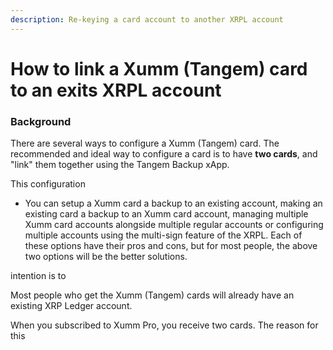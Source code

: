 ```yaml
---
description: Re-keying a card account to another XRPL account
---
```


# How to link a Xumm (Tangem) card to an exits XRPL account

### Background

There are several ways to configure a Xumm (Tangem) card. The recommended and ideal way to configure a card is to have **two cards**, and "link" them together using the Tangem Backup xApp.

This configuration &#x20;

* You can setup a Xumm card a backup to an existing account, making an existing card a backup to an Xumm card account, managing multiple Xumm card accounts alongside multiple regular accounts or configuring multiple accounts using the multi-sign feature of the XRPL. Each of these options have their pros and cons, but for most people, the above two options will be the better solutions.



intention is to&#x20;

Most people who get the Xumm (Tangem) cards will already have an existing XRP Ledger account.

When you subscribed to Xumm Pro, you receive two cards. The reason for this&#x20;

